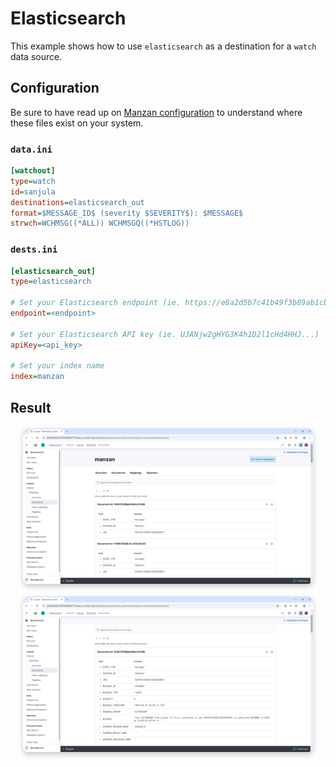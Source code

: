 # Elasticsearch

This example shows how to use `elasticsearch` as a destination for a `watch` data source.

## Configuration

Be sure to have read up on [Manzan configuration](/config/index.md) to understand where these files exist on your system.

### `data.ini`

```ini
[watchout]
type=watch
id=sanjula
destinations=elasticsearch_out
format=$MESSAGE_ID$ (severity $SEVERITY$): $MESSAGE$
strwch=WCHMSG((*ALL)) WCHMSGQ((*HSTLOG))
```

### `dests.ini`

```ini
[elasticsearch_out]
type=elasticsearch

# Set your Elasticsearch endpoint (ie. https://e8a2d5b7c41b49f3b89ab1cba528a79b.us-central1.gcp.cloud.es.io:443)
endpoint=<endpoint>

# Set your Elasticsearch API key (ie. UJANjw2gHYG3K4h1D2l1cHd4HHJ...)
apiKey=<api_key>

# Set your index name
index=manzan
```

## Result

<div style="text-align: center; margin: 20px;">
    <img src="https://github.com/ThePrez/Manzan/blob/main/docs/images/elasticsearch1.png?raw=true" alt="Elasticsearch 1" style="box-shadow: 0 4px 8px rgba(0, 0, 0, 0.2); border-radius: 8px; max-width: 100%; display: block; margin-bottom: 20px;">
    <img src="https://github.com/ThePrez/Manzan/blob/main/docs/images/elasticsearch2.png?raw=true" alt="Elasticsearch 2" style="box-shadow: 0 4px 8px rgba(0, 0, 0, 0.2); border-radius: 8px; max-width: 100%;">
</div>